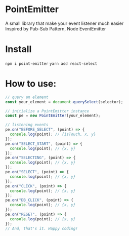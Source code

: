 # PointEmitter
A small library that make your event listener much easier  
Inspired by Pub-Sub Pattern, Node EventEmitter  

# Install

```npm i point-emitter```
```yarn add react-select```

# How to use:

```js
// query an element
const your_element = document.querySelect(selector);

// initialize a PointEmitter instance
const pe = new PointEmitter(your_element);

// listening events
pe.on("BEFORE_SELECT", (point) => {
  console.log(point); // {isTouch, x, y}
});
pe.on("SELECT_START", (point) => {
  console.log(point); // {x, y}
});
pe.on("SELECTING", (point) => {
  console.log(point); // {x, y}
});
pe.on("SELECT", (point) => {
  console.log(point); // {x, y}
});
pe.on("CLICK", (point) => {
  console.log(point); // {x, y}
});
pe.on("DB_CLICK", (point) => {
  console.log(point); // {x, y}
});
pe.on("RESET", (point) => {
  console.log(point); // {x, y}
});
// And, that's it. Happy coding!
```
